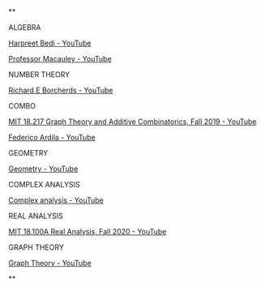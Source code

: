 **

ALGEBRA

[Harpreet Bedi - YouTube](https://www.youtube.com/@HarpreetBedimath)

  

[Professor Macauley - YouTube](https://www.youtube.com/@ProfessorMacauley/playlists)

  

NUMBER THEORY

  

[Richard E Borcherds - YouTube](https://www.youtube.com/@richarde.borcherds7998/playlists)

  
  

COMBO

  

[MIT 18.217 Graph Theory and Additive Combinatorics, Fall 2019 - YouTube](https://www.youtube.com/playlist?list=PLUl4u3cNGP62qauV_CpT1zKaGG_Vj5igX)

  

[Federico Ardila - YouTube](https://www.youtube.com/@federicoelmatematico/playlists)

  
  

GEOMETRY

  

[Geometry - YouTube](https://www.youtube.com/playlist?list=PL26812DF9846578C3)

  

COMPLEX ANALYSIS

  

[Complex analysis - YouTube](https://www.youtube.com/playlist?list=PL8yHsr3EFj537_iYA5QrvwhvMlpkJ1yGN)

  
  

REAL ANALYSIS

[MIT 18.100A Real Analysis, Fall 2020 - YouTube](https://www.youtube.com/playlist?list=PLUl4u3cNGP61O7HkcF7UImpM0cR_L2gSw)

  
  

GRAPH THEORY

  

[Graph Theory - YouTube](https://www.youtube.com/playlist?list=PLztBpqftvzxXBhbYxoaZJmnZF6AUQr1mH)

**